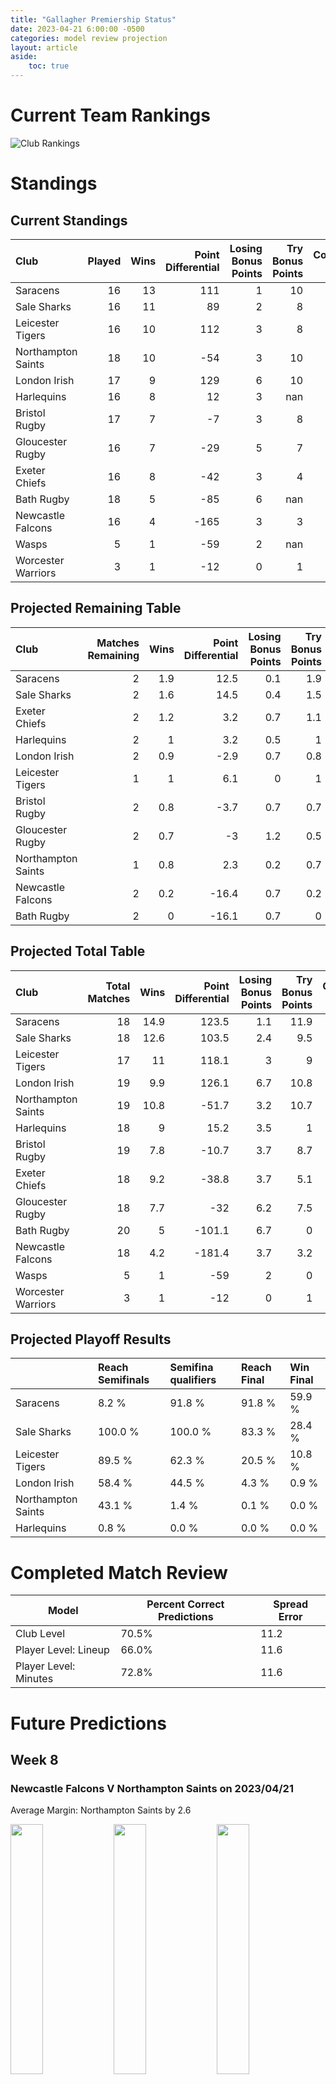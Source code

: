 ```yaml
---  
title: "Gallagher Premiership Status"  
date: 2023-04-21 6:00:00 -0500  
categories: model review projection  
layout: article  
aside:  
    toc: true  
---
```

# Current Team Rankings


![Club Rankings](plots/rankings_Gallagher-Premiership-2022.png)
# Standings

## Current Standings


| Club               |   Played |   Wins |   Point Differential |   Losing Bonus Points |   Try Bonus Points |   Competition Points |
|:-------------------|---------:|-------:|---------------------:|----------------------:|-------------------:|---------------------:|
| Saracens           |       16 |     13 |                  111 |                     1 |                 10 |                   63 |
| Sale Sharks        |       16 |     11 |                   89 |                     2 |                  8 |                   54 |
| Leicester Tigers   |       16 |     10 |                  112 |                     3 |                  8 |                   53 |
| Northampton Saints |       18 |     10 |                  -54 |                     3 |                 10 |                   53 |
| London Irish       |       17 |      9 |                  129 |                     6 |                 10 |                   52 |
| Harlequins         |       16 |      8 |                   12 |                     3 |                nan |                   45 |
| Bristol Rugby      |       17 |      7 |                   -7 |                     3 |                  8 |                   41 |
| Gloucester Rugby   |       16 |      7 |                  -29 |                     5 |                  7 |                   40 |
| Exeter Chiefs      |       16 |      8 |                  -42 |                     3 |                  4 |                   39 |
| Bath Rugby         |       18 |      5 |                  -85 |                     6 |                nan |                   33 |
| Newcastle Falcons  |       16 |      4 |                 -165 |                     3 |                  3 |                   22 |
| Wasps              |        5 |      1 |                  -59 |                     2 |                nan |                    8 |
| Worcester Warriors |        3 |      1 |                  -12 |                     0 |                  1 |                    5 |



## Projected Remaining Table


| Club               |   Matches Remaining |   Wins |   Point Differential |   Losing Bonus Points |   Try Bonus Points |   Competition Points |
|:-------------------|--------------------:|-------:|---------------------:|----------------------:|-------------------:|---------------------:|
| Saracens           |                   2 |    1.9 |                 12.5 |                   0.1 |                1.9 |                  9.6 |
| Sale Sharks        |                   2 |    1.6 |                 14.5 |                   0.4 |                1.5 |                  8.2 |
| Exeter Chiefs      |                   2 |    1.2 |                  3.2 |                   0.7 |                1.1 |                  6.4 |
| Harlequins         |                   2 |    1   |                  3.2 |                   0.5 |                1   |                  5.6 |
| London Irish       |                   2 |    0.9 |                 -2.9 |                   0.7 |                0.8 |                  5   |
| Leicester Tigers   |                   1 |    1   |                  6.1 |                   0   |                1   |                  4.9 |
| Bristol Rugby      |                   2 |    0.8 |                 -3.7 |                   0.7 |                0.7 |                  4.6 |
| Gloucester Rugby   |                   2 |    0.7 |                 -3   |                   1.2 |                0.5 |                  4.4 |
| Northampton Saints |                   1 |    0.8 |                  2.3 |                   0.2 |                0.7 |                  4   |
| Newcastle Falcons  |                   2 |    0.2 |                -16.4 |                   0.7 |                0.2 |                  1.9 |
| Bath Rugby         |                   2 |    0   |                -16.1 |                   0.7 |                0   |                  0.9 |



## Projected Total Table


| Club               |   Total Matches |   Wins |   Point Differential |   Losing Bonus Points |   Try Bonus Points |   Competition Points |
|:-------------------|----------------:|-------:|---------------------:|----------------------:|-------------------:|---------------------:|
| Saracens           |              18 |   14.9 |                123.5 |                   1.1 |               11.9 |                 72.6 |
| Sale Sharks        |              18 |   12.6 |                103.5 |                   2.4 |                9.5 |                 62.2 |
| Leicester Tigers   |              17 |   11   |                118.1 |                   3   |                9   |                 57.9 |
| London Irish       |              19 |    9.9 |                126.1 |                   6.7 |               10.8 |                 57   |
| Northampton Saints |              19 |   10.8 |                -51.7 |                   3.2 |               10.7 |                 57   |
| Harlequins         |              18 |    9   |                 15.2 |                   3.5 |                1   |                 50.6 |
| Bristol Rugby      |              19 |    7.8 |                -10.7 |                   3.7 |                8.7 |                 45.6 |
| Exeter Chiefs      |              18 |    9.2 |                -38.8 |                   3.7 |                5.1 |                 45.4 |
| Gloucester Rugby   |              18 |    7.7 |                -32   |                   6.2 |                7.5 |                 44.4 |
| Bath Rugby         |              20 |    5   |               -101.1 |                   6.7 |                0   |                 33.9 |
| Newcastle Falcons  |              18 |    4.2 |               -181.4 |                   3.7 |                3.2 |                 23.9 |
| Wasps              |               5 |    1   |                -59   |                   2   |                0   |                  8   |
| Worcester Warriors |               3 |    1   |                -12   |                   0   |                1   |                  5   |



## Projected Playoff Results


|                    | Reach Semifinals   | Semifina qualifiers   | Reach Final   | Win Final   |
|:-------------------|:-------------------|:----------------------|:--------------|:------------|
| Saracens           | 8.2 %              | 91.8 %                | 91.8 %        | 59.9 %      |
| Sale Sharks        | 100.0 %            | 100.0 %               | 83.3 %        | 28.4 %      |
| Leicester Tigers   | 89.5 %             | 62.3 %                | 20.5 %        | 10.8 %      |
| London Irish       | 58.4 %             | 44.5 %                | 4.3 %         | 0.9 %       |
| Northampton Saints | 43.1 %             | 1.4 %                 | 0.1 %         | 0.0 %       |
| Harlequins         | 0.8 %              | 0.0 %                 | 0.0 %         | 0.0 %       |



# Completed Match Review


| Model | Percent Correct Predictions | Spread Error |
| ------ | ------ | ------ |
| Club Level | 70.5% | 11.2 |
| Player Level: Lineup | 66.0% | 11.6 |
| Player Level: Minutes | 72.8% | 11.6 |


# Future Predictions

## Week 8

### Newcastle Falcons V Northampton Saints on 2023/04/21


Average Margin: Northampton Saints by 2.6

<p float="left">
<img src="plots/performances_Newcastle Falcons_V_Northampton Saints_8.png" width="32%" />
<img src="plots/resultbar_Newcastle Falcons_V_Northampton Saints_8.png" width="32%" />
<img src="plots/spreads_Newcastle Falcons_V_Northampton Saints_8.png" width="32%" />
</p>

### Exeter Chiefs V Bristol Rugby on 2023/04/22


Average Margin: Exeter Chiefs by 6.5

<p float="left">
<img src="plots/performances_Exeter Chiefs_V_Bristol Rugby_8.png" width="32%" />
<img src="plots/resultbar_Exeter Chiefs_V_Bristol Rugby_8.png" width="32%" />
<img src="plots/spreads_Exeter Chiefs_V_Bristol Rugby_8.png" width="32%" />
</p>

### Harlequins V Bath Rugby on 2023/04/22


Average Margin: Harlequins by 10.0

<p float="left">
<img src="plots/performances_Harlequins_V_Bath Rugby_8.png" width="32%" />
<img src="plots/resultbar_Harlequins_V_Bath Rugby_8.png" width="32%" />
<img src="plots/spreads_Harlequins_V_Bath Rugby_8.png" width="32%" />
</p>

### Gloucester Rugby V Sale Sharks on 2023/04/22


Average Margin: Sale Sharks by 0.7

<p float="left">
<img src="plots/performances_Gloucester Rugby_V_Sale Sharks_8.png" width="32%" />
<img src="plots/resultbar_Gloucester Rugby_V_Sale Sharks_8.png" width="32%" />
<img src="plots/spreads_Gloucester Rugby_V_Sale Sharks_8.png" width="32%" />
</p>

### Saracens V London Irish on 2023/04/23


Average Margin: Saracens by 6.3

<p float="left">
<img src="plots/performances_Saracens_V_London Irish_8.png" width="32%" />
<img src="plots/resultbar_Saracens_V_London Irish_8.png" width="32%" />
<img src="plots/spreads_Saracens_V_London Irish_8.png" width="32%" />
</p>

## Week 9

### London Irish V Exeter Chiefs on 2023/05/06


Average Margin: London Irish by 3.1

<p float="left">
<img src="plots/performances_London Irish_V_Exeter Chiefs_9.png" width="32%" />
<img src="plots/resultbar_London Irish_V_Exeter Chiefs_9.png" width="32%" />
<img src="plots/spreads_London Irish_V_Exeter Chiefs_9.png" width="32%" />
</p>

### Bristol Rugby V Gloucester Rugby on 2023/05/06


Average Margin: Bristol Rugby by 2.5

<p float="left">
<img src="plots/performances_Bristol Rugby_V_Gloucester Rugby_9.png" width="32%" />
<img src="plots/resultbar_Bristol Rugby_V_Gloucester Rugby_9.png" width="32%" />
<img src="plots/spreads_Bristol Rugby_V_Gloucester Rugby_9.png" width="32%" />
</p>

### Bath Rugby V Saracens on 2023/05/06


Average Margin: Saracens by 6.7

<p float="left">
<img src="plots/performances_Bath Rugby_V_Saracens_9.png" width="32%" />
<img src="plots/resultbar_Bath Rugby_V_Saracens_9.png" width="32%" />
<img src="plots/spreads_Bath Rugby_V_Saracens_9.png" width="32%" />
</p>

### Sale Sharks V Newcastle Falcons on 2023/05/06


Average Margin: Sale Sharks by 14.3

<p float="left">
<img src="plots/performances_Sale Sharks_V_Newcastle Falcons_9.png" width="32%" />
<img src="plots/resultbar_Sale Sharks_V_Newcastle Falcons_9.png" width="32%" />
<img src="plots/spreads_Sale Sharks_V_Newcastle Falcons_9.png" width="32%" />
</p>

### Leicester Tigers V Harlequins on 2023/05/06


Average Margin: Leicester Tigers by 6.6

<p float="left">
<img src="plots/performances_Leicester Tigers_V_Harlequins_9.png" width="32%" />
<img src="plots/resultbar_Leicester Tigers_V_Harlequins_9.png" width="32%" />
<img src="plots/spreads_Leicester Tigers_V_Harlequins_9.png" width="32%" />
</p>
